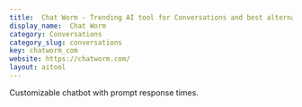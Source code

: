 ```yaml
---
title:  Chat Worm - Trending AI tool for Conversations and best alternatives
display_name:  Chat Worm
category: Conversations
category_slug: conversations
key: chatworm_com
website: https://chatworm.com/
layout: aitool
---
```


Customizable chatbot with prompt response times.
